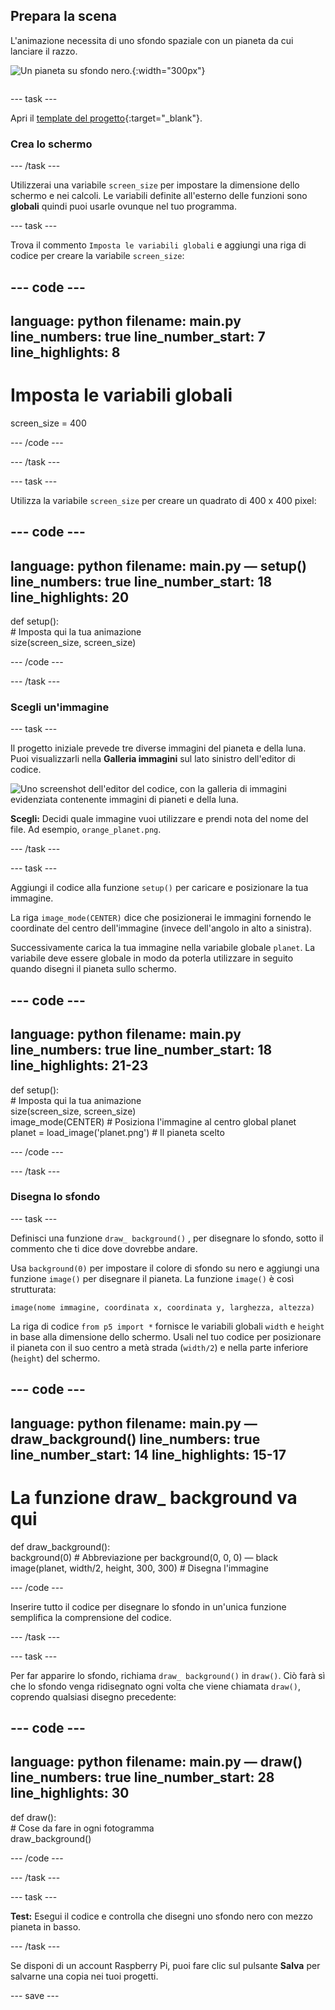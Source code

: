 ## Prepara la scena

<div style="display: flex; flex-wrap: wrap">
<div style="flex-basis: 200px; flex-grow: 1; margin-right: 15px;">
L'animazione necessita di uno sfondo spaziale con un pianeta da cui lanciare il razzo.
</div>
<div>

![Un pianeta su sfondo nero.](images/step_2.png){:width="300px"}

</div>
</div>

--- task ---

Apri il [template del progetto](https://editor.raspberrypi.org/it-IT/projects/rocket-launch-starter){:target="_blank"}.

### Crea lo schermo

--- /task ---

Utilizzerai una variabile `screen_size` per impostare la dimensione dello schermo e nei calcoli. Le variabili definite all'esterno delle funzioni sono **globali** quindi puoi usarle ovunque nel tuo programma.

--- task ---

Trova il commento `Imposta le variabili globali` e aggiungi una riga di codice per creare la variabile `screen_size`:

--- code ---
---
language: python
filename: main.py
line_numbers: true
line_number_start: 7 
line_highlights: 8
---

# Imposta le variabili globali
screen_size = 400

--- /code ---

--- /task ---

--- task ---

Utilizza la variabile `screen_size` per creare un quadrato di 400 x 400 pixel:

--- code ---
---
language: python
filename: main.py — setup()
line_numbers: true
line_number_start: 18
line_highlights: 20
---

def setup():   
    # Imposta qui la tua animazione   
    size(screen_size, screen_size)


--- /code ---

--- /task ---

### Scegli un'immagine

--- task ---

Il progetto iniziale prevede tre diverse immagini del pianeta e della luna. Puoi visualizzarli nella **Galleria immagini** sul lato sinistro dell'editor di codice.

![Uno screenshot dell'editor del codice, con la galleria di immagini evidenziata contenente immagini di pianeti e della luna.](images/image_gallery.png)

**Scegli:** Decidi quale immagine vuoi utilizzare e prendi nota del nome del file. Ad esempio, `orange_planet.png`.

--- /task ---

--- task ---

Aggiungi il codice alla funzione `setup()` per caricare e posizionare la tua immagine.

La riga `image_mode(CENTER)` dice che posizionerai le immagini fornendo le coordinate del centro dell'immagine (invece dell'angolo in alto a sinistra).

Successivamente carica la tua immagine nella variabile globale `planet`. La variabile deve essere globale in modo da poterla utilizzare in seguito quando disegni il pianeta sullo schermo.

--- code ---
---
language: python
filename: main.py
line_numbers: true
line_number_start: 18 
line_highlights: 21-23
---

def setup():   
    # Imposta qui la tua animazione   
    size(screen_size, screen_size)   
    image_mode(CENTER) # Posiziona l'immagine al centro
    global planet   
    planet = load_image('planet.png') # Il pianeta scelto


--- /code ---

--- /task ---

### Disegna lo sfondo

--- task ---

Definisci una funzione `draw_ background()` , per disegnare lo sfondo, sotto il commento che ti dice dove dovrebbe andare.

Usa `background(0)` per impostare il colore di sfondo su nero e aggiungi una funzione `image()` per disegnare il pianeta. La funzione `image()` è così strutturata:

`image(nome immagine, coordinata x, coordinata y, larghezza, altezza)`

La riga di codice `from p5 import *` fornisce le variabili globali `width` e `height` in base alla dimensione dello schermo. Usali nel tuo codice per posizionare il pianeta con il suo centro a metà strada (`width/2`) e nella parte inferiore (`height`) del schermo.

--- code ---
---
language: python
filename: main.py — draw_background()
line_numbers: true
line_number_start: 14 
line_highlights: 15-17
---

# La funzione draw_ background va qui
def draw_background():   
    background(0)  # Abbreviazione per background(0, 0, 0) — black    
    image(planet, width/2, height, 300, 300)  # Disegna l'immagine


--- /code ---

Inserire tutto il codice per disegnare lo sfondo in un'unica funzione semplifica la comprensione del codice.

--- /task --- 

--- task ---

Per far apparire lo sfondo, richiama `draw_ background()` in `draw()`. Ciò farà sì che lo sfondo venga ridisegnato ogni volta che viene chiamata `draw()`, coprendo qualsiasi disegno precedente:

--- code ---
---
language: python
filename: main.py — draw()
line_numbers: true
line_number_start: 28 
line_highlights: 30
---

def draw():   
    # Cose da fare in ogni fotogramma    
    draw_background()

--- /code ---

--- /task ---

--- task ---

**Test:** Esegui il codice e controlla che disegni uno sfondo nero con mezzo pianeta in basso.

--- /task ---

Se disponi di un account Raspberry Pi, puoi fare clic sul pulsante **Salva** per salvarne una copia nei tuoi progetti.

--- save ---
